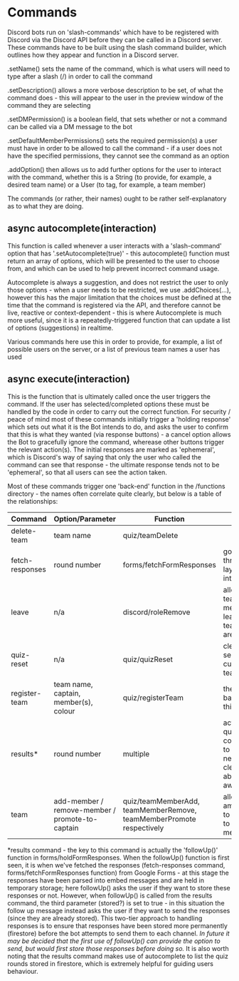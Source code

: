 # Commands

Discord bots run on 'slash-commands' which have to be registered with Discord via the Discord API before they can be called in a Discord server.  These commands have to be built using the slash command builder, which outlines how they appear and function in a Discord server.

.setName() sets the name of the command, which is what users will need to type after a slash (/) in order to call the command

.setDescription() allows a more verbose description to be set, of what the command does - this will appear to the user in the preview window of the command they are selecting

.setDMPermission() is a boolean field, that sets whether or not a command can be called via a DM message to the bot

.setDefaultMemberPermissions() sets the required permission(s) a user must have in order to be allowed to call the command - if a user does not have the specified permissions, they cannot see the command as an option

.add<Something>Option() then allows us to add further options for the user to interact with the command, whether this is a String (to provide, for example, a desired team name) or a User (to tag, for example, a team member)

The commands (or rather, their names) ought to be rather self-explanatory as to what they are doing.

## async autocomplete(interaction)

This function is called whenever a user interacts with a 'slash-command' option that has '.setAutocomplete(true)' - this autocomplete() function must return an array of options, which will be presented to the user to choose from, and which can be used to help prevent incorrect command usage.

Autocomplete is always a suggestion, and does not restrict the user to only those options - when a user needs to be restricted, we use .addChoices(...), however this has the major limitation that the choices must be defined at the time that the command is registered via the API, and therefore cannot be live, reactive or context-dependent - this is where Autocomplete is much more useful, since it is a repeatedly-triggered function that can update a list of options (suggestions) in realtime.

Various commands here use this in order to provide, for example, a list of possible users on the server, or a list of previous team names a user has used

## async execute(interaction)

This is the function that is ultimately called once the user triggers the command.  If the user has selected/completed options these must be handled by the code in order to carry out the correct function.  For security / peace of mind most of these commands initially trigger a 'holding response' which sets out what it is the Bot intends to do, and asks the user to confirm that this is what they wanted (via response buttons) - a cancel option allows the Bot to gracefully ignore the command, wherease other buttons trigger the relevant action(s).  The initial responses are marked as 'ephemeral', which is Discord's way of saying that only the user who called the command can see that response - the ultimate response tends not to be 'ephemeral', so that all users can see the action taken.

Most of these commands trigger one 'back-end' function in the /functions directory - the names often correlate quite clearly, but below is a table of the relationships:

| Command | Option/Parameter | Function | notes |
| ------- | ---------------- | -------- | ----- |
| delete-team | team name | quiz/teamDelete |  |
| fetch-responses | round number | forms/fetchFormResponses | goes through two layers of interaction |
| leave | n/a | discord/roleRemove | allows a team member to leave the team they are in |
| quiz-reset | n/a | quiz/quizReset | clears server of all current teams etc. |
| register-team | team name, captain, member(s), colour | quiz/registerTeam | the backbone of this bot |
| results\* | round number | multiple | actually quite complicated to follow - needs cleaner abstracting away |
| team | add-member / remove-member / promote-to-captain | quiz/teamMemberAdd, teamMemberRemove, teamMemberPromote respectively | allows amendments to be made to a team's members |


\*results command - the key to this command is actually the 'followUp()' function in forms/holdFormResponses.  When the followUp() function is first seen, it is when we've fetched the responses (fetch-responses command, forms/fetchFormResponses function) from Google Forms - at this stage the responses have been parsed into embed messages and are held in temporary storage; here followUp() asks the user if they want to store these responses or not.  However, when followUp() is called from the results command, the third parameter (stored?) is set to true - in this situation the follow up message instead asks the user if they want to send the responses (since they are already stored).  This two-tier approach to handling responses is to ensure that responses have been stored more permanently (firestore) before the bot attempts to send them to each channel.  *In future it may be decided that the first use of followUp() can provide the option to send, but would first store those responses before doing so.*  It is also worth noting that the results command makes use of autocomplete to list the quiz rounds stored in firestore, which is extremely helpful for guiding users behaviour.
